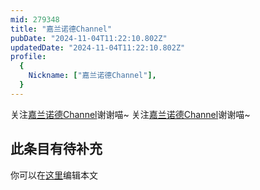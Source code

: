 ```yaml
---
mid: 279348
title: "嘉兰诺德Channel"
pubDate: "2024-11-04T11:22:10.802Z"
updatedDate: "2024-11-04T11:22:10.802Z"
profile:
  {
    Nickname: ["嘉兰诺德Channel"],
  }
---
```


关注[嘉兰诺德Channel](https://space.bilibili.com/279348)谢谢喵~ 关注[嘉兰诺德Channel](https://space.bilibili.com/279348)谢谢喵~

## 此条目有待补充
你可以在[这里](https://github.com/Yuhanawa/VTuber.ICU-Content/edit/master/v/嘉兰诺德Channel/index.md)编辑本文

